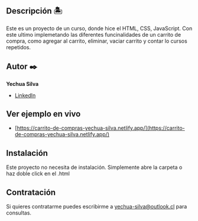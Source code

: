 ## Descripción 🏝

Este es un proyecto de un curso, donde hice el HTML, CSS, JavaScript. Con este ultimo implemetando las diferentes funcinalidades de un carrito de compra, como agregar al carrito, eliminar, vaciar carrito y contar lo cursos repetidos.

## Autor ✒️
**Yechua Silva**

* [LinkedIn](https://www.linkedin.com/in/yechua-silva/)

## Ver ejemplo en vivo 
- [https://carrito-de-compras-yechua-silva.netlify.app/](https://carrito-de-compras-yechua-silva.netlify.app/)

## Instalación 
Este proyecto no necesita de instalación. Simplemente abre la carpeta o haz doble click en el .html
  
## Contratación
Si quieres contratarme puedes escribirme a yechua-silva@outlook.cl para consultas.